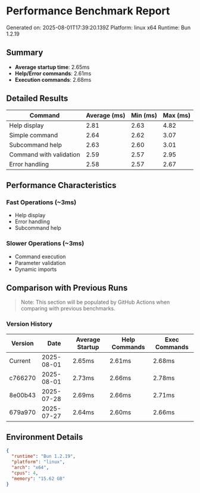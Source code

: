 # Performance Benchmark Report

Generated on: 2025-08-01T17:39:20.139Z
Platform: linux x64
Runtime: Bun 1.2.19

## Summary

- **Average startup time**: 2.65ms
- **Help/Error commands**: 2.61ms
- **Execution commands**: 2.68ms

## Detailed Results

| Command | Average (ms) | Min (ms) | Max (ms) |
|---------|-------------|----------|----------|
| Help display | 2.81 | 2.63 | 4.82 |
| Simple command | 2.64 | 2.62 | 3.07 |
| Subcommand help | 2.63 | 2.60 | 3.01 |
| Command with validation | 2.59 | 2.57 | 2.95 |
| Error handling | 2.58 | 2.57 | 2.67 |

## Performance Characteristics

### Fast Operations (~3ms)
- Help display
- Error handling
- Subcommand help

### Slower Operations (~3ms)
- Command execution
- Parameter validation
- Dynamic imports

## Comparison with Previous Runs

> Note: This section will be populated by GitHub Actions when comparing with previous benchmarks.

### Version History

| Version | Date | Average Startup | Help Commands | Exec Commands |
|---------|------|-----------------|---------------|---------------|
| Current | 2025-08-01 | 2.65ms | 2.61ms | 2.68ms |
| c766270 | 2025-08-01 | 2.73ms | 2.66ms | 2.78ms |
| 8e00b43 | 2025-07-28 | 2.69ms | 2.66ms | 2.71ms |
| 679a970 | 2025-07-27 | 2.64ms | 2.60ms | 2.66ms |

## Environment Details

```json
{
  "runtime": "Bun 1.2.19",
  "platform": "linux",
  "arch": "x64",
  "cpus": 4,
  "memory": "15.62 GB"
}
```
